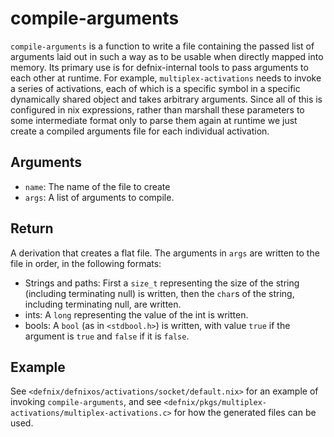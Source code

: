 compile-arguments
==================

`compile-arguments` is a function to write a file containing the passed list
of arguments laid out in such a way as to be usable when directly mapped into
memory. Its primary use is for defnix-internal tools to pass arguments to each
other at runtime. For example, `multiplex-activations` needs to invoke a series
of activations, each of which is a specific symbol in a specific dynamically
shared object and takes arbitrary arguments. Since all of this is configured in
nix expressions, rather than marshall these parameters to some intermediate
format only to parse them again at runtime we just create a compiled arguments
file for each individual activation.

Arguments
-----------

* `name`: The name of the file to create
* `args`: A list of arguments to compile.

Return
-------

A derivation that creates a flat file. The arguments in `args` are written
to the file in order, in the following formats:

* Strings and paths: First a `size_t` representing the size of the string
  (including terminating null) is written, then the `char`s of the string,
  including terminating null, are written.
* ints: A `long` representing the value of the int is written.
* bools: A `bool` (as in `<stdbool.h>`) is written, with value `true` if the
  argument is `true` and `false` if it is `false`.

Example
--------

See `<defnix/defnixos/activations/socket/default.nix>` for an example of
invoking `compile-arguments`, and see
`<defnix/pkgs/multiplex-activations/multiplex-activations.c>` for how the
generated files can be used.
